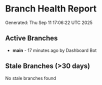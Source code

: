 # Branch Health Report
Generated: Thu Sep 11 17:06:22 UTC 2025

## Active Branches
- **main** - 17 minutes ago by Dashboard Bot

## Stale Branches (>30 days)
No stale branches found
